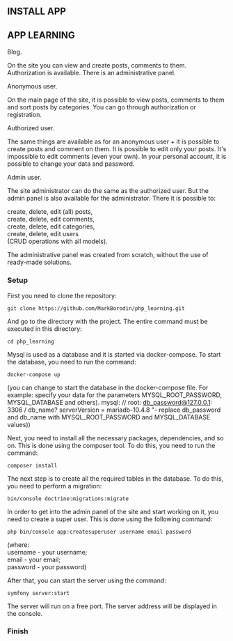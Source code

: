 ## INSTALL APP

## APP LEARNING

Blog.  

On the site you can view and create posts, comments to them. Authorization is available. There is an administrative panel.  

Anonymous user.  

On the main page of the site, it is possible to view posts, comments to them and sort posts by categories. 
You can go through authorization or registration.

Authorized user.  

The same things are available as for an anonymous user + it is possible to  create posts and comment on them.
It is possible to edit only your posts. It's impossible to edit comments (even your own). 
In your personal account, it is possible to change your data and password.

Admin user.   

The site administrator can do the same as the authorized user. But the admin panel is also available for the administrator.
There it is possible to:  

create, delete, edit (all) posts,  
create, delete, edit comments,  
create, delete, edit categories,  
create, delete, edit users  
(CRUD operations with all models).

The administrative panel was created from scratch, without the use of ready-made solutions.

### Setup

First you need to clone the repository:
```
git clone https://github.com/MarkBorodin/php_learning.git
```
And go to the directory with the project. The entire command must be executed in this directory:
```
cd php_learning
```

Mysql is used as a database and it is started via docker-compose. To start the database, you need to run the command:
```
docker-compose up
```
(you can change to start the database in the docker-compose file. For example: specify your data for the parameters MYSQL_ROOT_PASSWORD, MYSQL_DATABASE and others). mysql: // root: db_password@127.0.0.1: 3306 / db_name? serverVersion = mariadb-10.4.8 "- replace db_password and db_name with MYSQL_ROOT_PASSWORD and MYSQL_DATABASE values))

Next, you need to install all the necessary packages, dependencies, and so on. This is done using the composer tool. To do this, you need to run the command:
```
composer install
```

The next step is to create all the required tables in the database. To do this, you need to perform a migration:
```
bin/console doctrine:migrations:migrate
```

In order to get into the admin panel of the site and start working on it, you need to create a super user. This is done using the following command:
```
php bin/console app:createsuperuser username email password
```
(where:  
username - your username;  
email - your email;  
password - your password)  

After that, you can start the server using the command:
```
symfony server:start
```
The server will run on a free port. The server address will be displayed in the console.

### Finish
